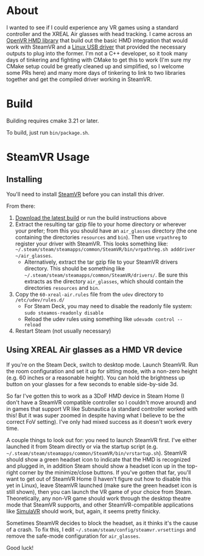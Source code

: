# About
I wanted to see if I could experience any VR games using a standard controller and the XREAL Air glasses with head
tracking. I came across an [OpenVR HMD library](https://github.com/r57zone/OpenVR-ArduinoHMD) that build out the basic
HMD integration that would work with SteamVR and a 
[Linux USB driver](https://gitlab.com/TheJackiMonster/nrealAirLinuxDriver) that provided the necessary outputs to plug
into the former. I'm not a C++ developer, so it took many days of tinkering and fighting with CMake to get this to work
(I'm sure my CMake setup could be greatly cleaned up and simplified, so I welcome some PRs here) and many more days of
tinkering to link to two libraries together and get the compiled driver working in SteamVR.

# Build
Building requires cmake 3.21 or later.

To build, just run `bin/package.sh`.

# SteamVR Usage
## Installing
You'll need to install [SteamVR](https://store.steampowered.com/app/250820/SteamVR/) before you can install this driver.

From there:
1. [Download the latest build](https://github.com/wheaney/OpenVR-xrealAirGlassesHMD/releases/latest/download/driver_air_glasses.tar.gz) or run the build instructions above
2. Extract the resulting tar gzip file to your home directory or wherever your prefer; from this you should have an `air_glasses` directory (the one containing the directories `resources` and `bin`). Then use `vrpathreg` to register your driver with SteamVR. This looks something like: `~/.steam/steam/steamapps/common/SteamVR/bin/vrpathreg.sh adddriver ~/air_glasses`.
   * Alternatively, extract the tar gzip file to your SteamVR drivers directory. This should be something like 
`~/.steam/steam/steamapps/common/SteamVR/drivers/`. Be sure this extracts as the directory `air_glasses`, which should
contain the directories `resources` and `bin`.
3. Copy the `60-xreal-air.rules` file from the `udev` directory to `/etc/udev/rules.d/`
   * For Steam Deck, you may need to disable the readonly file system: `sudo steamos-readonly disable`
   * Reload the udev rules using something like `udevadm control --reload`
4. Restart Steam (not usually necessary)

## Using XREAL Air glasses as a HMD VR device

If you're on the Steam Deck, switch to desktop mode. Launch SteamVR. Run the room configuration and set it up for 
sitting mode, with a non-zero height (e.g. 60 inches or a reasonable height). You can hold the brightness up button on 
your glasses for a few seconds to enable side-by-side 3d.

So far I've gotten this to work as a 3DoF HMD device in Steam Home (I don't have a SteamVR compatible controller so I couldn't move around) and in games that support VR like Subnautica (a standard controller worked with this! But it was super zoomed in despite having what I believe to be the correct FoV setting). I've only had mixed success as it doesn't work every time. 

A couple things to look out for: you need to launch SteamVR first. I've either launched it from Steam directly or via the startup script (e.g. `~/.steam/steam/steamapps/common/SteamVR/bin/vrstartup.sh`). SteamVR should show a green headset icon to indicate that the HMD is recognized and plugged in, in addition Steam should show a headset icon up in the top-right corner by the minimize/close buttons. If you've gotten that far, you'll want to get out of SteamVR Home (I haven't figure out how to disable this yet in Linux), leave SteamVR launched (make sure the green headset icon is still shown), then you can launch the VR game of your choice from Steam. Theoretically, any non-VR game should work through the desktop theatre mode that SteamVR supports, and other SteamVR-compatible applications like [SimulaVR](https://github.com/SimulaVR/Simula) should work, but, again, it seems pretty finicky.

Sometimes SteamVR decides to block the headset, as it thinks it's the cause of a crash. To fix this, I edit `~/.steam/steam/config/steamvr.vrsettings` and remove the safe-mode configuration for `air_glasses`.

Good luck!
